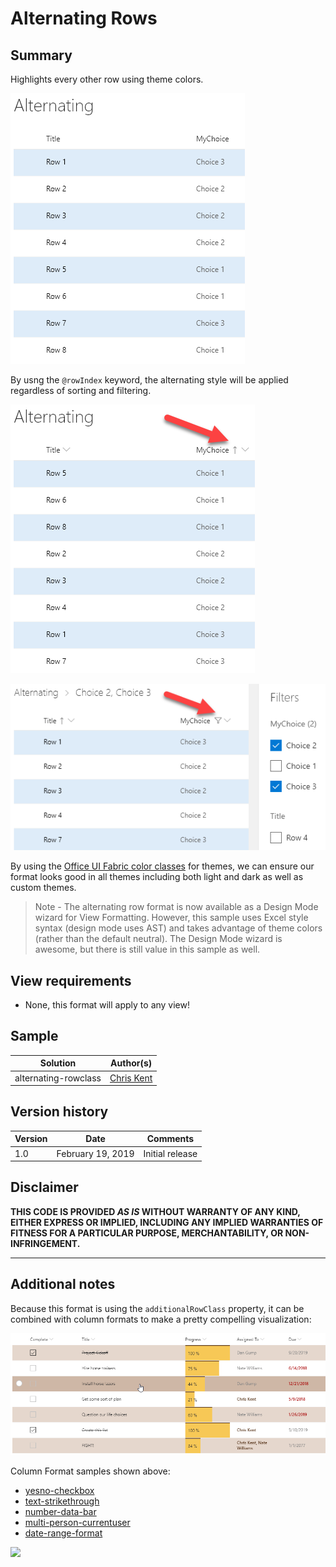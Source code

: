 # Alternating Rows

## Summary
Highlights every other row using theme colors.

![Alternating Rows](./assets/screenshot.png)

By usng the `@rowIndex` keyword, the alternating style will be applied regardless of sorting and filtering.

![Alternating Rows with sorting](./assets/screenshotSorted.png)

![Alternating Rows with filtering](./assets/screenshotFiltered.png)

By using the [Office UI Fabric color classes](https://developer.microsoft.com/fabric#/styles/colors) for themes, we can ensure our format looks good in all themes including both light and dark as well as custom themes.

> Note - The alternating row format is now available as a Design Mode wizard for View Formatting. However, this sample uses Excel style syntax (design mode uses AST) and takes advantage of theme colors (rather than the default neutral). The Design Mode wizard is awesome, but there is still value in this sample as well.

## View requirements
- None, this format will apply to any view!

## Sample

Solution|Author(s)
--------|---------
alternating-rowclass | [Chris Kent](https://twitter.com/thechriskent)

## Version history

Version|Date|Comments
-------|----|--------
1.0|February 19, 2019|Initial release

## Disclaimer
**THIS CODE IS PROVIDED *AS IS* WITHOUT WARRANTY OF ANY KIND, EITHER EXPRESS OR IMPLIED, INCLUDING ANY IMPLIED WARRANTIES OF FITNESS FOR A PARTICULAR PURPOSE, MERCHANTABILITY, OR NON-INFRINGEMENT.**

---

## Additional notes

Because this format is using the `additionalRowClass` property, it can be combined with column formats to make a pretty compelling visualization:

![Combined with Column Formatting](./assets/screenshotCombined.png)

Column Format samples shown above:
- [yesno-checkbox](../../column-samples/yesno-checkbox)
- [text-strikethrough](../../column-samples/text-strikethrough)
- [number-data-bar](../../column-samples/number-data-bar)
- [multi-person-currentuser](../../column-samples/multi-person-currentuser)
- [date-range-format](../../column-samples/date-range-format)

<img src="https://pnptelemetry.azurewebsites.net/sp-dev-list-formatting/view-samples/alternating-rowclass" />
